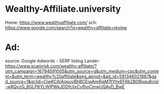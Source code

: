 # Wealthy-Affiliate.university
Home: https://www.wealthyaffiliate.com/ sch: https://www.google.com/search?q=wealthy+affiliate+review

# Ad:
source: Google Adwords - SERP listing
Lander: https://www.scamrisk.com/wealthy-affiliate/?utm_campaign=16794591005&utm_source=g&utm_medium=cpc&utm_content=&utm_term=wealthy%20affiliate&seg_aprod=&ad_id=591346021887&gad_source=1&gclid=CjwKCAiAopuvBhBCEiwAm8jaMTtYhyEF6b2BOBxqu6cjsl-wRQvzG_8GLP8YLWlPWkJDDfcIixCvfhoCmwUQAvD_BwE
